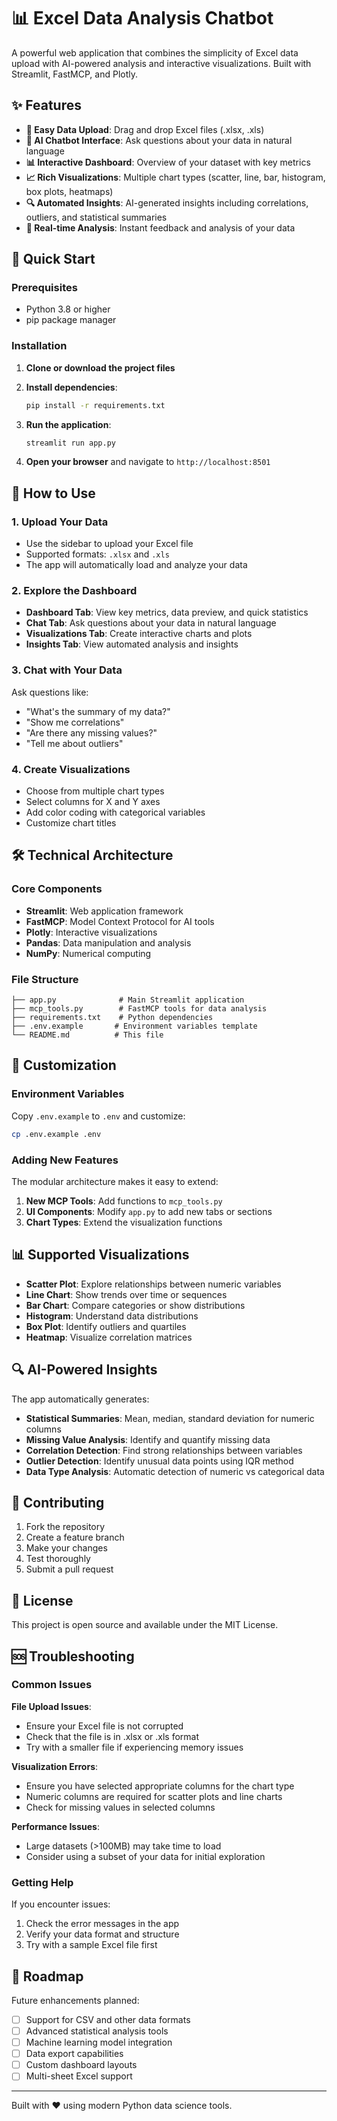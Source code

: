 # 📊 Excel Data Analysis Chatbot

A powerful web application that combines the simplicity of Excel data upload with AI-powered analysis and interactive visualizations. Built with Streamlit, FastMCP, and Plotly.

## ✨ Features

- **📁 Easy Data Upload**: Drag and drop Excel files (.xlsx, .xls)
- **💬 AI Chatbot Interface**: Ask questions about your data in natural language
- **📊 Interactive Dashboard**: Overview of your dataset with key metrics
- **📈 Rich Visualizations**: Multiple chart types (scatter, line, bar, histogram, box plots, heatmaps)
- **🔍 Automated Insights**: AI-generated insights including correlations, outliers, and statistical summaries
- **🎯 Real-time Analysis**: Instant feedback and analysis of your data

## 🚀 Quick Start

### Prerequisites

- Python 3.8 or higher
- pip package manager

### Installation

1. **Clone or download the project files**

2. **Install dependencies**:
   ```bash
   pip install -r requirements.txt
   ```

3. **Run the application**:
   ```bash
   streamlit run app.py
   ```

4. **Open your browser** and navigate to `http://localhost:8501`

## 📖 How to Use

### 1. Upload Your Data
- Use the sidebar to upload your Excel file
- Supported formats: `.xlsx` and `.xls`
- The app will automatically load and analyze your data

### 2. Explore the Dashboard
- **Dashboard Tab**: View key metrics, data preview, and quick statistics
- **Chat Tab**: Ask questions about your data in natural language
- **Visualizations Tab**: Create interactive charts and plots
- **Insights Tab**: View automated analysis and insights

### 3. Chat with Your Data
Ask questions like:
- "What's the summary of my data?"
- "Show me correlations"
- "Are there any missing values?"
- "Tell me about outliers"

### 4. Create Visualizations
- Choose from multiple chart types
- Select columns for X and Y axes
- Add color coding with categorical variables
- Customize chart titles

## 🛠️ Technical Architecture

### Core Components

- **Streamlit**: Web application framework
- **FastMCP**: Model Context Protocol for AI tools
- **Plotly**: Interactive visualizations
- **Pandas**: Data manipulation and analysis
- **NumPy**: Numerical computing

### File Structure

```
├── app.py              # Main Streamlit application
├── mcp_tools.py        # FastMCP tools for data analysis
├── requirements.txt    # Python dependencies
├── .env.example       # Environment variables template
└── README.md          # This file
```

## 🎨 Customization

### Environment Variables

Copy `.env.example` to `.env` and customize:

```bash
cp .env.example .env
```

### Adding New Features

The modular architecture makes it easy to extend:

1. **New MCP Tools**: Add functions to `mcp_tools.py`
2. **UI Components**: Modify `app.py` to add new tabs or sections
3. **Chart Types**: Extend the visualization functions

## 📊 Supported Visualizations

- **Scatter Plot**: Explore relationships between numeric variables
- **Line Chart**: Show trends over time or sequences
- **Bar Chart**: Compare categories or show distributions
- **Histogram**: Understand data distributions
- **Box Plot**: Identify outliers and quartiles
- **Heatmap**: Visualize correlation matrices

## 🔍 AI-Powered Insights

The app automatically generates:

- **Statistical Summaries**: Mean, median, standard deviation for numeric columns
- **Missing Value Analysis**: Identify and quantify missing data
- **Correlation Detection**: Find strong relationships between variables
- **Outlier Detection**: Identify unusual data points using IQR method
- **Data Type Analysis**: Automatic detection of numeric vs categorical data

## 🤝 Contributing

1. Fork the repository
2. Create a feature branch
3. Make your changes
4. Test thoroughly
5. Submit a pull request

## 📝 License

This project is open source and available under the MIT License.

## 🆘 Troubleshooting

### Common Issues

**File Upload Issues**:
- Ensure your Excel file is not corrupted
- Check that the file is in .xlsx or .xls format
- Try with a smaller file if experiencing memory issues

**Visualization Errors**:
- Ensure you have selected appropriate columns for the chart type
- Numeric columns are required for scatter plots and line charts
- Check for missing values in selected columns

**Performance Issues**:
- Large datasets (>100MB) may take time to load
- Consider using a subset of your data for initial exploration

### Getting Help

If you encounter issues:
1. Check the error messages in the app
2. Verify your data format and structure
3. Try with a sample Excel file first

## 🎯 Roadmap

Future enhancements planned:
- [ ] Support for CSV and other data formats
- [ ] Advanced statistical analysis tools
- [ ] Machine learning model integration
- [ ] Data export capabilities
- [ ] Custom dashboard layouts
- [ ] Multi-sheet Excel support

---

Built with ❤️ using modern Python data science tools.